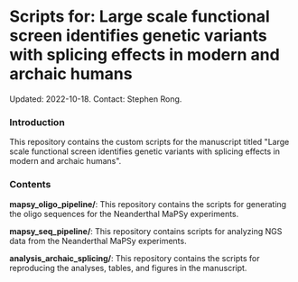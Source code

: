 # Scripts for: Large scale functional screen identifies genetic variants with splicing effects in modern and archaic humans

Updated: 2022-10-18. Contact: Stephen Rong.


### Introduction

This repository contains the custom scripts for the manuscript titled "Large scale functional screen identifies genetic variants with splicing effects in modern and archaic humans".


### Contents

**mapsy_oligo_pipeline/**: This repository contains the scripts for generating the oligo sequences for the Neanderthal MaPSy experiments.

**mapsy_seq_pipeline/**: This repository contains scripts for analyzing NGS data from the Neanderthal MaPSy experiments.

**analysis_archaic_splicing/**: This repository contains the scripts for reproducing the analyses, tables, and figures in the manuscript.
